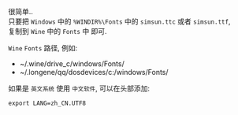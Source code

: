 很简单..  
只要把 `Windows` 中的 `%WINDIR%\Fonts` 中的 `simsun.ttc` 或者 `simsun.ttf`,  
复制到 `Wine` 中的 `Fonts` 中 即可.

`Wine` `Fonts` 路径, 例如: 
- ~/.wine/drive_c/windows/Fonts/
- ~/.longene/qq/dosdevices/c:/windows/Fonts/

如果是 `英文系统` 使用 `中文软件`, 可以在头部添加:
``` shell
export LANG=zh_CN.UTF8
```
